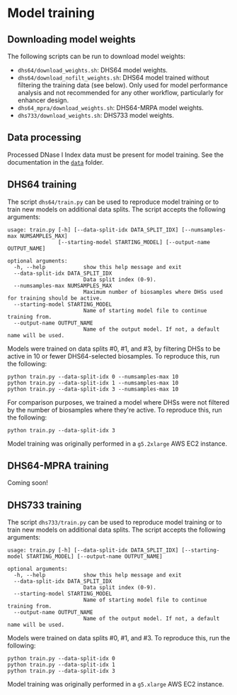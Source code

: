 # Model training

## Downloading model weights

The following scripts can be run to download model weights:

- `dhs64/download_weights.sh`: DHS64 model weights.
- `dhs64/download_nofilt_weights.sh`: DHS64 model trained without filtering the training data (see below). Only used for model performance analysis and not recommended for any other workflow, particularly for enhancer design.
- `dhs64_mpra/download_weights.sh`: DHS64-MRPA model weights.
- `dhs733/download_weights.sh`: DHS733 model weights.

## Data processing

Processed DNase I Index data must be present for model training. See the documentation in the [`data`](/data/) folder.

## DHS64 training

The script `dhs64/train.py` can be used to reproduce model training or to train new models on additional data splits. The script accepts the following arguments:

```
usage: train.py [-h] [--data-split-idx DATA_SPLIT_IDX] [--numsamples-max NUMSAMPLES_MAX]
                [--starting-model STARTING_MODEL] [--output-name OUTPUT_NAME]

optional arguments:
  -h, --help            show this help message and exit
  --data-split-idx DATA_SPLIT_IDX
                        Data split index (0-9).
  --numsamples-max NUMSAMPLES_MAX
                        Maximum number of biosamples where DHSs used for training should be active.
  --starting-model STARTING_MODEL
                        Name of starting model file to continue training from.
  --output-name OUTPUT_NAME
                        Name of the output model. If not, a default name will be used.
```

Models were trained on data splits #0, #1, and #3, by filtering DHSs to be active in 10 or fewer DHS64-selected biosamples. To reproduce this, run the following:

```shell
python train.py --data-split-idx 0 --numsamples-max 10
python train.py --data-split-idx 1 --numsamples-max 10
python train.py --data-split-idx 3 --numsamples-max 10
```

For comparison purposes, we trained a model where DHSs were not filtered by the number of biosamples where they're active. To reproduce this, run the following:

```shell
python train.py --data-split-idx 3
```

Model training was originally performed in a `g5.2xlarge` AWS EC2 instance.

## DHS64-MPRA training

Coming soon!

## DHS733 training

The script `dhs733/train.py` can be used to reproduce model training or to train new models on additional data splits. The script accepts the following arguments:

```
usage: train.py [-h] [--data-split-idx DATA_SPLIT_IDX] [--starting-model STARTING_MODEL] [--output-name OUTPUT_NAME]

optional arguments:
  -h, --help            show this help message and exit
  --data-split-idx DATA_SPLIT_IDX
                        Data split index (0-9).
  --starting-model STARTING_MODEL
                        Name of starting model file to continue training from.
  --output-name OUTPUT_NAME
                        Name of the output model. If not, a default name will be used.
```

Models were trained on data splits #0, #1, and #3. To reproduce this, run the following:

```shell
python train.py --data-split-idx 0
python train.py --data-split-idx 1
python train.py --data-split-idx 3
```

Model training was originally performed in a `g5.xlarge` AWS EC2 instance.